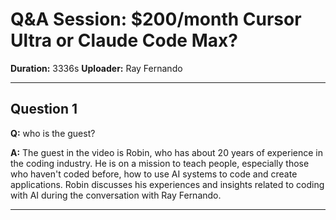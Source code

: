 # Q&A Session: $200/month Cursor Ultra or Claude Code Max?

**Duration:** 3336s
**Uploader:** Ray Fernando

---

## Question 1

**Q:** who is the guest?

**A:** The guest in the video is Robin, who has about 20 years of experience in the coding industry. He is on a mission to teach people, especially those who haven't coded before, how to use AI systems to code and create applications. Robin discusses his experiences and insights related to coding with AI during the conversation with Ray Fernando.

---

